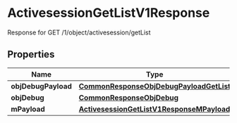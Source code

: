 

# ActivesessionGetListV1Response

Response for GET /1/object/activesession/getList

## Properties

| Name | Type | Description | Notes |
|------------ | ------------- | ------------- | -------------|
|**objDebugPayload** | [**CommonResponseObjDebugPayloadGetList**](CommonResponseObjDebugPayloadGetList.md) |  |  |
|**objDebug** | [**CommonResponseObjDebug**](CommonResponseObjDebug.md) |  |  [optional] |
|**mPayload** | [**ActivesessionGetListV1ResponseMPayload**](ActivesessionGetListV1ResponseMPayload.md) |  |  |



